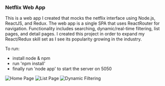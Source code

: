 ### Netflix Web App

This is a web app I created that mocks the netflix interface using Node.js, ReactJS, and Redux. The web app is a single SPA that uses ReactRouter for navigation. Functionality includes searching, dynamic/real-time filtering, list pages, and detail pages. I created this project in order to expand my React/Redux skill set as I see its popularity growing in the industry.


To run: 
* install node & npm
* run 'npm install'
* finally run 'node app' to start the server on 5050

![Home Page](https://cloud.githubusercontent.com/assets/7405694/14801950/7e9fc860-0b02-11e6-863c-bd59725471cd.png)
![List Page](https://cloud.githubusercontent.com/assets/7405694/14802035/03cb4582-0b03-11e6-96c5-376accf89f1a.png)
![Dynamic Filtering](https://cloud.githubusercontent.com/assets/7405694/14802066/455b259e-0b03-11e6-89eb-93c314e3c823.png)
